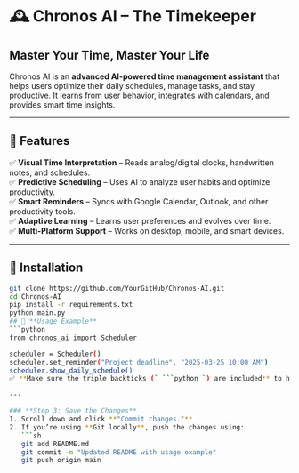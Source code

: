 # 🕰 Chronos AI – The Timekeeper  

## **Master Your Time, Master Your Life**  

Chronos AI is an **advanced AI-powered time management assistant** that helps users optimize their daily schedules, manage tasks, and stay productive. It learns from user behavior, integrates with calendars, and provides smart time insights.

---

## 🚀 **Features**  
✅ **Visual Time Interpretation** – Reads analog/digital clocks, handwritten notes, and schedules.  
✅ **Predictive Scheduling** – Uses AI to analyze user habits and optimize productivity.  
✅ **Smart Reminders** – Syncs with Google Calendar, Outlook, and other productivity tools.  
✅ **Adaptive Learning** – Learns user preferences and evolves over time.  
✅ **Multi-Platform Support** – Works on desktop, mobile, and smart devices.  

---

## 🔧 **Installation**  
```sh
git clone https://github.com/YourGitHub/Chronos-AI.git  
cd Chronos-AI  
pip install -r requirements.txt  
python main.py  
## 📌 **Usage Example**  
```python
from chronos_ai import Scheduler  

scheduler = Scheduler()  
scheduler.set_reminder("Project deadline", "2025-03-25 10:00 AM")  
scheduler.show_daily_schedule()  
✅ **Make sure the triple backticks (` ```python `) are included** to highlight the syntax properly.  

---

### **Step 3: Save the Changes**  
1. Scroll down and click **"Commit changes."**  
2. If you’re using **Git locally**, push the changes using:  
   ```sh
   git add README.md  
   git commit -m "Updated README with usage example"  
   git push origin main  
